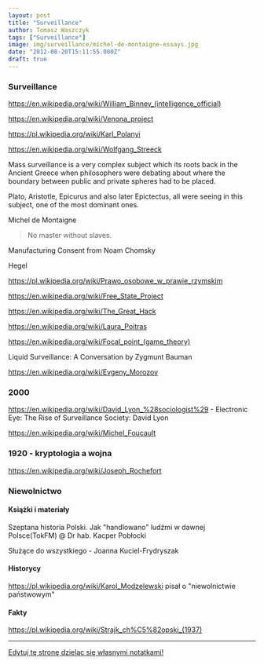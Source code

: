 ```yaml
---
layout: post
title: "Surveillance"
author: Tomasz Waszczyk
tags: ["Surveillance"]
image: img/surveillance/michel-de-montaigne-essays.jpg
date: "2012-08-20T15:11:55.000Z"
draft: true
---
```


### Surveillance

https://en.wikipedia.org/wiki/William_Binney_(intelligence_official)

https://en.wikipedia.org/wiki/Venona_project

https://pl.wikipedia.org/wiki/Karl_Polanyi

https://en.wikipedia.org/wiki/Wolfgang_Streeck

Mass surveillance is a very complex subject which its roots back in the Ancient Greece when philosophers were debating about where the boundary between public and private spheres had to be placed.

Plato, Aristotle, Epicurus and also later Epictectus, all were seeing in this subject, one of the most dominant ones.

Michel de Montaigne

> No master without slaves.

Manufacturing Consent from Noam Chomsky

Hegel

https://pl.wikipedia.org/wiki/Prawo_osobowe_w_prawie_rzymskim

https://en.wikipedia.org/wiki/Free_State_Project

https://en.wikipedia.org/wiki/The_Great_Hack

https://en.wikipedia.org/wiki/Laura_Poitras

https://en.wikipedia.org/wiki/Focal_point_(game_theory)

Liquid Surveillance: A Conversation by Zygmunt Bauman

https://en.wikipedia.org/wiki/Evgeny_Morozov

### 2000

https://en.wikipedia.org/wiki/David_Lyon_%28sociologist%29 - Electronic Eye: The Rise of Surveillance Society: David Lyon

https://en.wikipedia.org/wiki/Michel_Foucault

### 1920 - kryptologia a wojna

https://en.wikipedia.org/wiki/Joseph_Rochefort

### Niewolnictwo

#### Książki i materiały

Szeptana historia Polski. Jak "handlowano" ludźmi w dawnej Polsce(TokFM) @ Dr hab. Kacper Pobłocki

Służące do wszystkiego - Joanna Kuciel-Frydryszak

#### Historycy

https://pl.wikipedia.org/wiki/Karol_Modzelewski pisał o "niewolnictwie państwowym"

#### Fakty

https://pl.wikipedia.org/wiki/Strajk_ch%C5%82opski_(1937)

---

<a href="https://github.com/TomaszWaszczyk/historia.waszczyk.com/edit/master/src/content/surveillance.md" target="_blank">Edytuj tę stronę dzieląc się własnymi notatkami!</a>
